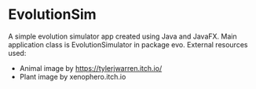 # EvolutionSim
A simple evolution simulator app created using Java and JavaFX. Main application class is EvolutionSimulator in package evo.
External resources used:
  - Animal image by https://tylerjwarren.itch.io/
  - Plant image by xenophero.itch.io
